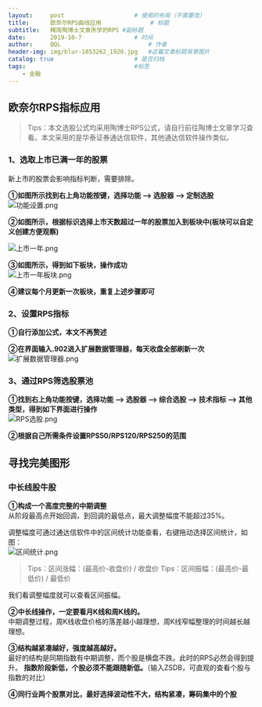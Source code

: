```yaml
---
layout:     post   				    # 使用的布局（不需要改）
title:      欧奈尔RPS曲线应用				# 标题 
subtitle:   精简陶博士文章所学的RPS #副标题
date:       2019-10-7 				# 时间
author:     QQL 						# 作者
header-img: img/blur-1853262_1920.jpg 	#这篇文章标题背景图片
catalog: true 						# 是否归档
tags:								#标签
    - 金融
---
```


## 欧奈尔RPS指标应用

> Tips：本文选股公式均采用陶博士RPS公式，请自行前往陶博士文章学习查看。本文采用的是华泰证券通达信软件，其他通达信软件操作类似。

### 1、选取上市已满一年的股票
新上市的股票会影响指标判断，需要排除。  

**①如图所示找到右上角功能按键，选择功能 --> 选股器 --> 定制选股**  
![功能设置.png](https://i.loli.net/2019/10/07/RXB6SfAiGDcnFNI.png)  

**②如图所示，根据标识选择上市天数超过一年的股票加入到板块中(板块可以自定义创建方便观察)**  

![上市一年.png](https://i.loli.net/2019/10/07/qjGy9SKxdaD2VCk.png)  

**③如图所示，得到如下板块，操作成功**  
![上市一年板块.png](https://i.loli.net/2019/10/07/cUBGLE6okjxPdwR.png)  

**④建议每个月更新一次板块，重复上述步骤即可**  

### 2、设置RPS指标

**①自行添加公式，本文不再赘述**  

**②在界面输入.902进入扩展数据管理器，每天收盘全部刷新一次**  
![扩展数据管理器.png](https://i.loli.net/2019/10/07/p2EzhASWtlXKOc3.png)  

### 3、通过RPS筛选股票池

**①找到右上角功能按键，选择功能 -->  选股器 --> 综合选股 --> 技术指标 --> 其他类型，得到如下界面进行操作**  
![RPS选股.png](https://i.loli.net/2019/10/07/YcJqfr9yE7hvH6o.png)  

**②根据自己所需条件设置RPS50/RPS120/RPS250的范围**  

## 寻找完美图形

### 中长线股牛股

**①构成一个高度完整的中期调整**  
从阶段最高点开始回调，到回调的最低点，最大调整幅度不能超过35%。  

调整幅度可通过通达信软件中的区间统计功能查看，右键拖动选择区间统计，如图：    
![区间统计.png](https://i.loli.net/2019/10/07/jSPHEQbUweJVfxG.png)  

> Tips：区间涨幅：(最高价-收盘价) / 收盘价
> Tips：区间振幅：(最高价-最低价) / 最低价

我们看调整幅度就可以查看区间振幅。    

**②中长线操作，一定要看月K线和周K线的。**  
中期调整过程，周K线收盘价格的落差越小越理想，周K线窄幅整理的时间越长越理想。  

**③结构越紧凑越好，强度越高越好。**  
最好的结构是同期指数有中期调整，而个股是横盘不跌。此时的RPS必然会得到提升。
**指数阶段新低，个股必须不能跟随新低。**（输入ZSDB，可直观的查看个股与指数的对比）  

**④同行业两个股票对比，最好选择波动性不大，结构紧凑，筹码集中的个股**


